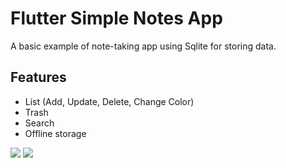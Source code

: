 # Flutter Simple Notes App

A basic example of note-taking app using Sqlite for storing data.

## Features
* List (Add, Update, Delete, Change Color)
* Trash
* Search
* Offline storage

<img src="https://raw.githubusercontent.com/phamtung1/flutter-simple-notes-app/master/screenshots/main_v1.JPEG" /> <img src="https://raw.githubusercontent.com/phamtung1/flutter-simple-notes-app/master/screenshots/update_v1.JPEG" />
